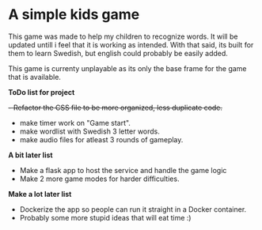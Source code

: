 # A simple kids game

This game was made to help my children to recognize words.
It will be updated untill i feel that it is working as intended.
With that said, its built for them to learn Swedish, but english could probably be easily added.

This game is currenty unplayable as its only the base frame for the game that is available.

**ToDo list for project**

~~- Refactor the CSS file to be more organized, less duplicate code.~~
- make timer work on "Game start".
- make wordlist with Swedish 3 letter words.
- make audio files for atleast 3 rounds of gameplay.


**A bit later list**

- Make a flask app to host the service and handle the game logic
- Make 2 more game modes for harder difficulties.

**Make a lot later list**

- Dockerize the app so people can run it straight in a Docker container.
- Probably some more stupid ideas that will eat time :)